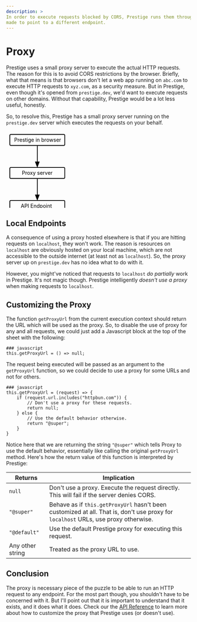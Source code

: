 ```yaml
---
description: >
In order to execute requests blocked by CORS, Prestige runs them through a small proxy server, which can be disabled or
made to point to a different endpoint.
---
```


# Proxy

Prestige uses a small proxy server to execute the actual HTTP requests. The reason for this is to avoid CORS
restrictions by the browser. Briefly, what that means is that browsers don't let a web app running on `abc.com` to
execute HTTP requests to `xyz.com`, as a security measure. But in Prestige, even though it's opened from
`prestige.dev`, we'd want to execute requests on other domains. Without that capability, Prestige would be a lot less
useful, honestly.

So, to resolve this, Prestige has a small proxy server running on the `prestige.dev` server which executes the
requests on your behalf.

<svg width="600" height="250" version="1.1" xmlns="http://www.w3.org/2000/svg">
  <rect x="10" y="10" rx="3" ry="3" width="150" height="30" stroke="black" fill="transparent" stroke-width="2"/>
  <text x="22" y="30">Prestige in browser</text>
  <line x1="85" x2="85" y1="40" y2="100" stroke="black" stroke-width="2"/>
  <polygon points="85 98 90 85 80 85 85 98" stroke="black" fill="black" stroke-width="2"/>
  <rect x="10" y="100" rx="3" ry="3" width="150" height="30" stroke="black" fill="transparent" stroke-width="2"/>
  <text x="43" y="120">Proxy server</text>
  <line x1="85" x2="85" y1="130" y2="190" stroke="black" stroke-width="2"/>
  <polygon points="85 188 90 175 80 175 85 188" stroke="black" fill="black" stroke-width="2"/>
  <rect x="10" y="190" rx="3" ry="3" width="150" height="30" stroke="black" fill="transparent" stroke-width="2"/>
  <text x="40" y="210">API Endpoint</text>
</svg>

## Local Endpoints

A consequence of using a proxy hosted elsewhere is that if you are hitting requests on `localhost`, they won't work. The
reason is resources on `localhost` are obviously hosted on your local machine, which are not accessible to the outside
internet (at least not as `localhost`). So, the proxy server up on `prestige.dev` has no idea what to do with it.

However, you might've noticed that requests to `localhost` *do partially* work in Prestige. It's not magic though.
Prestige intelligently *doesn't use a proxy* when making requests to `localhost`.

## Customizing the Proxy

The function `getProxyUrl` from the current execution context should return the URL which will be used as the proxy. So,
to disable the use of proxy for any and all requests, we could just add a Javascript block at the top of the sheet with
the following:

```prestige
### javascript
this.getProxyUrl = () => null;
```

The request being executed will be passed as an argument to the `getProxyUrl` function, so we could decide to use a
proxy for some URLs and not for others.

```prestige
### javascript
this.getProxyUrl = (request) => {
	if (request.url.includes("httpbun.com")) {
		// Don't use a proxy for these requests.
		return null;
	} else {
		// Use the default behavior otherwise.
		return "@super";
	}
}
```

Notice here that we are returning the string `"@super"` which tells Proxy to use the default behavior, essentially like
calling the original `getProxyUrl` method. Here's how the return value of this function is interpreted by Prestige:

| Returns | Implication |
| ------- | ----------- |
| `null` | Don't use a proxy. Execute the request directly. This will fail if the server denies CORS. |
| `"@super"` | Behave as if `this.getProxyUrl` hasn't been customized at all. That is, don't use proxy for `localhost` URLs, use proxy otherwise. |
| `"@default"` | Use the default Prestige proxy for executing this request. |
| Any other string | Treated as the proxy URL to use. |

## Conclusion

The proxy is necessary piece of the puzzle to be able to run an HTTP request to any endpoint. For the most part though,
you shouldn't have to be concerned with it. But I'll point out that it is important to understand that it exists, and it
does what it does. Check our the [API Reference](../api-reference.md) to learn more about how to customize the proxy
that Prestige uses (or doesn't use).
